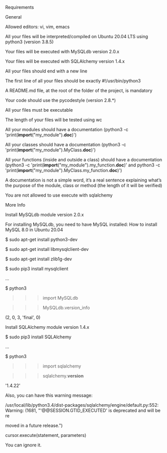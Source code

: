 Requirements

General

Allowed editors: vi, vim, emacs

All your files will be interpreted/compiled on Ubuntu 20.04 LTS using python3 (version 3.8.5)

Your files will be executed with MySQLdb version 2.0.x

Your files will be executed with SQLAlchemy version 1.4.x

All your files should end with a new line

The first line of all your files should be exactly #!/usr/bin/python3

A README.md file, at the root of the folder of the project, is mandatory

Your code should use the pycodestyle (version 2.8.*)

All your files must be executable

The length of your files will be tested using wc

All your modules should have a documentation (python3 -c 'print(__import__("my_module").__doc__)')

All your classes should have a documentation (python3 -c 'print(__import__("my_module").MyClass.__doc__)')

All your functions (inside and outside a class) should have a documentation (python3 -c 'print(__import__("my_module").my_function.__doc__)' and python3 -c 'print(__import__("my_module").MyClass.my_function.__doc__)')

A documentation is not a simple word, it’s a real sentence explaining what’s the purpose of the module, class or method (the length of it will be verified)

You are not allowed to use execute with sqlalchemy

More Info

Install MySQLdb module version 2.0.x

For installing MySQLdb, you need to have MySQL installed: How to install MySQL 8.0 in Ubuntu 20.04



$ sudo apt-get install python3-dev

$ sudo apt-get install libmysqlclient-dev

$ sudo apt-get install zlib1g-dev

$ sudo pip3 install mysqlclient

...

$ python3

>>> import MySQLdb

>>> MySQLdb.version_info 

(2, 0, 3, 'final', 0)

Install SQLAlchemy module version 1.4.x

$ sudo pip3 install SQLAlchemy

...

$ python3

>>> import sqlalchemy

>>> sqlalchemy.__version__ 

'1.4.22'

Also, you can have this warning message:



/usr/local/lib/python3.4/dist-packages/sqlalchemy/engine/default.py:552: Warning: (1681, "'@@SESSION.GTID_EXECUTED' is deprecated and will be re

moved in a future release.")                                                                                                                    

  cursor.execute(statement, parameters)  

You can ignore it.

